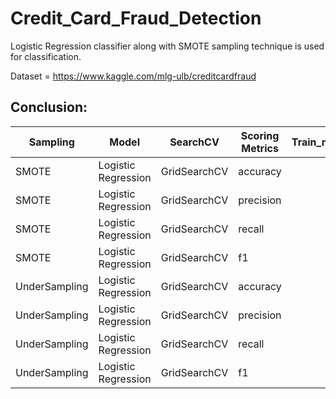 # Credit_Card_Fraud_Detection

Logistic Regression classifier along with SMOTE sampling technique is used for classification.

Dataset = https://www.kaggle.com/mlg-ulb/creditcardfraud

## Conclusion:

|  Sampling   |       Model       |  SearchCV  |Scoring Metrics|Train_model_score|Test_model_score|best panalty|Best lambda|
|-------------|-------------------|------------|---------------|----------------:|---------------:|------------|----------:|
|SMOTE        |Logistic Regression|GridSearchCV|accuracy       |          0.97525|          0.9452|l1          |          4|
|SMOTE        |Logistic Regression|GridSearchCV|precision      |          0.06032|          0.9731|l1          |          1|
|SMOTE        |Logistic Regression|GridSearchCV|recall         |          0.91837|          0.9157|l1          |          4|
|SMOTE        |Logistic Regression|GridSearchCV|f1             |          0.11321|          0.9435|l1          |          4|
|UnderSampling|Logistic Regression|GridSearchCV|accuracy       |          0.94898|          0.9518|l1          |          5|
|UnderSampling|Logistic Regression|GridSearchCV|precision      |          0.94898|          0.9759|l1          |          5|
|UnderSampling|Logistic Regression|GridSearchCV|recall         |          0.94898|          0.9264|l1          |          5|
|UnderSampling|Logistic Regression|GridSearchCV|f1             |          0.94898|          0.9505|l1          |          5|
